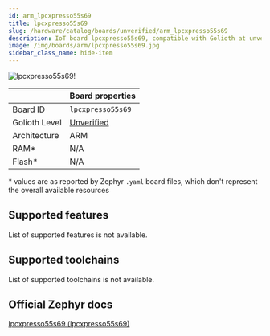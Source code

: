 ```yaml
---
id: arm_lpcxpresso55s69
title: lpcxpresso55s69
slug: /hardware/catalog/boards/unverified/arm_lpcxpresso55s69
description: IoT board lpcxpresso55s69, compatible with Golioth at unverified level.
image: /img/boards/arm/lpcxpresso55s69.jpg
sidebar_class_name: hide-item
---
```


[//]: # (This is an auto-generated file, do not edit! Changes to it will be lost upon re-generation)

![lpcxpresso55s69!](/img/boards/arm/lpcxpresso55s69.jpg "lpcxpresso55s69")

|                | Board properties     |
| -------------  | -------------------- |
| Board ID       | `lpcxpresso55s69` |
| Golioth Level  | [Unverified](/hardware#unverified-boards) |
| Architecture   | ARM |
| RAM*           | N/A |
| Flash*         | N/A |

\* values are as reported by Zephyr `.yaml` board files, which don't represent the overall available resources



## Supported features

List of supported features is not available.

## Supported toolchains

List of supported toolchains is not available.

## Official Zephyr docs

[lpcxpresso55s69 (lpcxpresso55s69)](https://docs.zephyrproject.org/latest/boards/arm/lpcxpresso55s69/doc/index.html)
